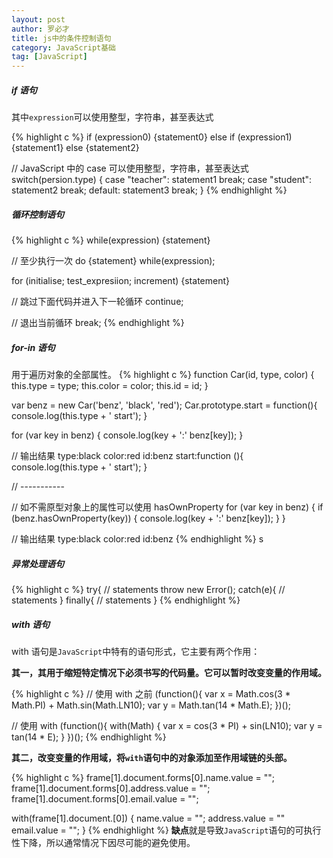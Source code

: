 ```yaml
---
layout: post
author: 罗必才
title: js中的条件控制语句
category: JavaScript基础
tag: [JavaScript]
---
```


##### if 语句
其中`expression`可以使用整型，字符串，甚至表达式

{% highlight c %}
if (expression0) {statement0}
else if (expression1) {statement1}
else {statement2}

// JavaScript 中的 case 可以使用整型，字符串，甚至表达式
switch(persion.type) {
  case "teacher":
    statement1
    break;
  case "student":
    statement2
    break;
  default:
    statement3
    break;
}
{% endhighlight %}

##### 循环控制语句
{% highlight c %}
while(expression) {statement}

// 至少执行一次
do {statement} while(expression);

for (initialise; test_expresiion; increment) {statement}

// 跳过下面代码并进入下一轮循环
continue;

// 退出当前循环
break;
{% endhighlight %}

##### for-in 语句
用于遍历对象的全部属性。
{% highlight c %}
function Car(id, type, color) {
  this.type = type;
  this.color = color;
  this.id = id;
}

var benz = new Car('benz', 'black', 'red');
Car.prototype.start = function(){
    console.log(this.type + ' start');
}

for (var key in benz) {
  console.log(key + ':' benz[key]);
}

// 输出结果
type:black
color:red
id:benz
start:function (){
    console.log(this.type + ' start');
}

// -----------

// 如不需原型对象上的属性可以使用 hasOwnProperty
for (var key in benz) {
  if (benz.hasOwnProperty(key)) {
    console.log(key + ':' benz[key]);
  }
}

// 输出结果
type:black
color:red
id:benz
{% endhighlight %}
s
##### 异常处理语句
{% highlight c %}
try{
  // statements
  throw new Error();
catch(e){
  // statements
}
finally{
  // statements
}
{% endhighlight %}

##### with 语句
with 语句是`JavaScript`中特有的语句形式，它主要有两个作用：

**其一，其用于缩短特定情况下必须书写的代码量。它可以暂时改变变量的作用域。**

{% highlight c %}
// 使用 with 之前
(function(){
  var x = Math.cos(3 * Math.PI) + Math.sin(Math.LN10);
  var y = Math.tan(14 * Math.E);
})();

// 使用 with
(function(){
  with(Math) {
    var x = cos(3 * PI) + sin(LN10);
    var y = tan(14 * E);
  }
})();
{% endhighlight %}

**其二，改变变量的作用域，将`with`语句中的对象添加至作用域链的头部。**

{% highlight c %}
frame[1].document.forms[0].name.value = "";
frame[1].document.forms[0].address.value = "";
frame[1].document.forms[0].email.value = "";

with(frame[1].document.[0]) {
  name.value = "";
  address.value = ""
  email.value = "";
}
{% endhighlight %}
**缺点**就是导致`JavaScript`语句的可执行性下降，所以通常情况下因尽可能的避免使用。